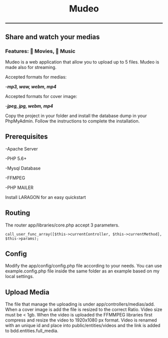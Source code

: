 # <center>Mudeo</center>  <hr style="border:1px solid gray"> </hr>
## Share and watch your medias
### Features:  🎥 Movies, 🎵 Music

Mudeo is a web application that allow you to upload up to 5 files. Mudeo is made also for streaming.

Accepted formats for medias:

-***mp3, waw, webm, mp4***

Accepted formats for cover image:

-***jpeg, jpg, webm, mp4***


Copy the project in your folder and install the database dump in your PhpMyAdmin. Follow the instructions to complete the installation.

## Prerequisites

-Apache Server

-PHP 5.6+

-Mysql Database

-FFMPEG

-PHP MAILER

Install LARAGON for an easy quickstart

## Routing
The router app/libraries/core.php accept 3 parameters.
```
call_user_func_array([$this->currentController, $this->currentMethod], $this->params);
```


## Config 
Modify the app/config/config.php file according to your needs. You can use example.config.php file inside the same folder as an example based on my local settings.

## Upload Media
The file that manage the uploading is under app/controllers/medias/add. When a cover image is add the file is resized to the correct Ratio.
Video size must be < 1gb. When the video is uploaded the FFMMPEG libraries first compress and resize the video to 1920x1080 px format. Video is renamed with an unique id and place into public/entities/videos and the link is added to bdd.entities.full_media.
